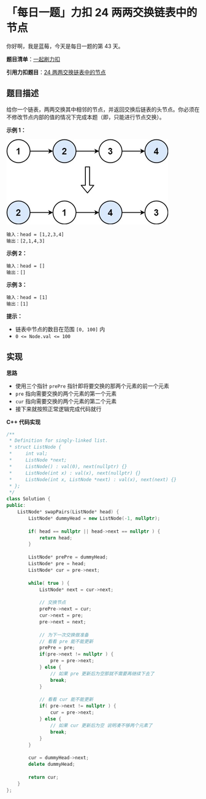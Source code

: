 # 「每日一题」力扣 24 两两交换链表中的节点

你好啊，我是蓝莓，今天是每日一题的第 43 天。

**题目清单**：[一起刷力扣](https://blueberry-universe.cn/lc/index.html)

**引用力扣题目**：[24 两两交换链表中的节点](https://leetcode.cn/problems/swap-nodes-in-pairs/description/)





## 题目描述

给你一个链表，两两交换其中相邻的节点，并返回交换后链表的头节点。你必须在不修改节点内部的值的情况下完成本题（即，只能进行节点交换）。

 

**示例 1：**

![img](content.assets/swap_ex1.jpg)

```
输入：head = [1,2,3,4]
输出：[2,1,4,3]
```

**示例 2：**

```
输入：head = []
输出：[]
```

**示例 3：**

```
输入：head = [1]
输出：[1]
```

 

**提示：**

- 链表中节点的数目在范围 `[0, 100]` 内
- `0 <= Node.val <= 100`





## 实现

**思路**

- 使用三个指针 `prePre` 指针即将要交换的那两个元素的前一个元素
- `pre` 指向需要交换的两个元素的第一个元素
- `cur` 指向需要交换的两个元素的第二个元素
- 接下来就按照正常逻辑完成代码就行





**C++ 代码实现**

```c++
/**
 * Definition for singly-linked list.
 * struct ListNode {
 *     int val;
 *     ListNode *next;
 *     ListNode() : val(0), next(nullptr) {}
 *     ListNode(int x) : val(x), next(nullptr) {}
 *     ListNode(int x, ListNode *next) : val(x), next(next) {}
 * };
 */
class Solution {
public:
    ListNode* swapPairs(ListNode* head) {
        ListNode* dummyHead = new ListNode(-1, nullptr);

        if( head == nullptr || head->next == nullptr ) {
            return head;
        }

        ListNode* prePre = dummyHead;
        ListNode* pre = head;
        ListNode* cur = pre->next;

        while( true ) {
            ListNode* next = cur->next;

            // 交换节点
            prePre->next = cur;
            cur->next = pre;
            pre->next = next;

            // 为下一次交换做准备
            // 看看 pre 能不能更新
            prePre = pre;
            if(pre->next != nullptr ) {
                pre = pre->next;
            } else {
                // 如果 pre 更新后为空那就不需要再继续下去了
                break;
            }

            // 看看 cur 能不能更新
            if( pre->next != nullptr ) {
                cur = pre->next;
            } else {
                // 如果 cur 更新后为空 说明凑不够两个元素了
                break;
            }
        }

        cur = dummyHead->next;
        delete dummyHead;

        return cur;
    }
};
```

